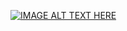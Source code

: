[![IMAGE ALT TEXT HERE](https://img.youtube.com/vi/AXOCKy2z-x0/0.jpg)](https://youtu.be/AXOCKy2z-x0)
